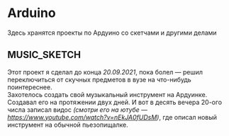 # Arduino
 Здесь хранятся проекты по Ардуино со скетчами и другими делами

## MUSIC_SKETCH
  Этот проект я сделал до конца *20.09.2021*, пока болел — решил переключиться от скучных предметов в вузе на что-нибудь поинтереснее.  
  Захотелось создать свой музыкальный инструмент на Ардуинке.  
  Создавал его на протяжении двух дней. И вот в десять вечера 20-ого числа записал видос *(смотри его на ютубе — https://www.youtube.com/watch?v=nEkJA0fUDsM)*, где описал новый инструмент на обычной пьезопищалке.
